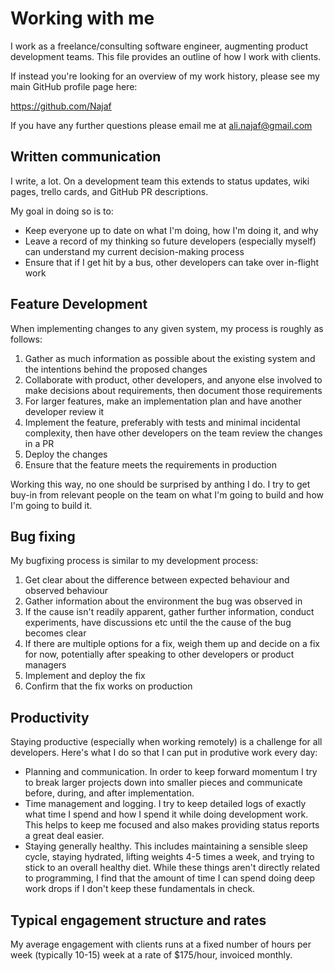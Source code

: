 # Working with me

I  work as a freelance/consulting software engineer, augmenting product development teams. This file provides an outline of how I work with clients.

If instead you're looking for an overview of my work history, please see my main GitHub profile page here:

https://github.com/Najaf

 If you have any further questions please email me at ali.najaf@gmail.com

## Written communication

I write, a lot. On a development team this extends to status updates, wiki pages, trello cards, and GitHub PR descriptions.

My goal in doing so is to:

* Keep everyone up to date on what I'm doing, how I'm doing it, and why
* Leave a record of my thinking so future developers (especially myself) can understand my current decision-making process
* Ensure that if I get hit by a bus, other developers can take over in-flight work

## Feature Development

When implementing changes to any given system, my process is roughly as follows:

1. Gather as much information as possible about the existing system and the intentions behind the proposed changes
2. Collaborate with product, other developers, and anyone else involved to make decisions about requirements, then document those requirements
3. For larger features, make an implementation plan and have another developer review it
4. Implement the feature, preferably with tests and minimal incidental complexity, then have other developers on the team review the changes in a PR
5. Deploy the changes
6. Ensure that the feature meets the requirements in production

Working this way, no one should be surprised by anthing I do. I try to get buy-in from relevant people on the team on what I'm going to build and how I'm going to build it.

## Bug fixing

My bugfixing process is similar to my development process:

1. Get clear about the difference between expected behaviour and observed behaviour
2. Gather information about the environment the bug was observed in
3. If the cause isn't readily apparent, gather further information, conduct experiments, have discussions etc until the the cause of the bug becomes clear
4. If there are multiple options for a fix, weigh them up and decide on a fix for now, potentially after speaking to other developers or product managers
5. Implement and deploy the fix
6. Confirm that the fix works on production

## Productivity

Staying productive (especially when working remotely) is a challenge for all developers. Here's what I do so that I can put in produtive work every day:

* Planning and communication. In order to keep forward momentum I try to break larger projects down into smaller pieces and communicate before, during, and after implementation.
* Time management and logging. I try to keep detailed logs of exactly what time I spend and how I spend it while doing development work. This helps to keep me focused and also makes providing status reports a great deal easier.
* Staying generally healthy. This includes maintaining a sensible sleep cycle, staying hydrated, lifting weights 4-5 times a week, and trying to stick to an overall healthy diet. While these things aren't directly related to programming, I find that the amount of time I can spend doing deep work drops if I don't keep these fundamentals in check.

## Typical engagement structure and rates

My average engagement with clients runs at a fixed number of hours per week (typically 10-15) week at a rate of $175/hour, invoiced monthly. 
